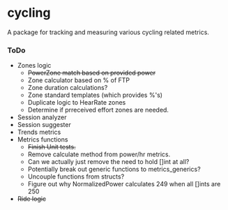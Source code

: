 # cycling
A package for tracking and measuring various cycling related metrics.

### ToDo
- Zones logic
    - ~~PowerZone match based on provided power~~
    - Zone calculator based on % of FTP
    - Zone duration calculations?
    - Zone standard templates (which provides %'s)
    - Duplicate logic to HearRate zones
    - Determine if prreceived effort zones are needed.
- Session analyzer
- Session suggester
- Trends metrics
- Metrics functions
    - ~~Finish Unit tests.~~
    - Remove calculate method from power/hr metrics.
    - Can we actually just remove the need to hold []int at all?
    - Potentially break out generic functions to metrics_generics?
    - Uncouple functions from structs?
    - Figure out why NormalizedPower calculates 249 when all []ints are 250
- ~~Ride logic~~
